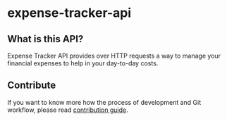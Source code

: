 # expense-tracker-api

## What is this API?

Expense Tracker API provides over HTTP requests a way to manage your financial expenses to help in your day-to-day costs.

## Contribute

If you want to know more how the process of development and Git workflow, please read [contribution guide](./CONTRIBUTING.md).
